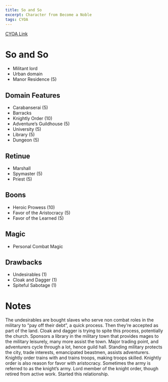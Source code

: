 ```yaml
---
title: So and So
excerpt: Character from Become a Noble
tags: CYOA
---
```


[CYOA Link](https://imgur.com/a/e7BezUq)

# So and So

* Militant lord
* Urban domain
* Manor Residence (5)

## Domain Features 

* Carabanserai (5) 
* Barracks
* Knightly Order (10)
* Adventure’s Guildhouse (5)
* University (5)
* Library (5)
* Dungeon (5)

## Retinue

* Marshall 
* Spymaster (5)
* Priest (5)

## Boons

* Heroic Prowess (10)
* Favor of the Aristocracy (5)
* Favor of the Learned (5)

## Magic 

* Personal Combat Magic

## Drawbacks

* Undesirables (1)
* Cloak and Dagger (1)
* Spiteful Sabotage (1)

# Notes

The undesirables are bought slaves who serve non combat roles in the military to “pay off their debt”, a quick process. Then they’re accepted as part of the land. Cloak and dagger is trying to spite this process, potentially the church. Sponsors a library in the military town that provides mages to the military leisurely, many more assist the town. Major trading point, and adventurers cycle through a lot, hence guild hall. Standing military protects the city, trade interests, emancipated beastmen, assists adventurers. Knightly order trains with and trains troops, making troops skilled. Knightly order is also reason for favor with aristocracy. Sometimes the army is referred to as the knight’s army. Lord member of the knight order, though retired from active work. Started this relationship.